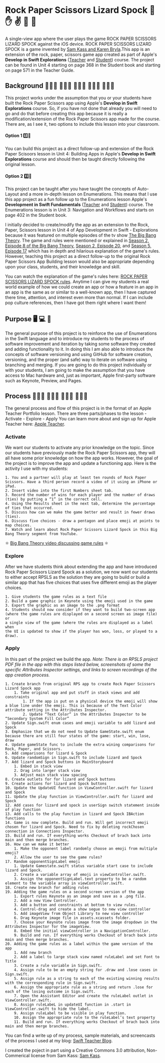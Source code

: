 #  Rock Paper Scissors Lizard Spock 👊 ✋ ✌️ 🦎 🖖
A single-view app where the user plays the game ROCK PAPER SCISSORS LIZARD SPOCK  against the iOS device. ROCK PAPER SCISSORS LIZARD SPOCK  is a game invented by [Sam Kass and Karen Bryla](http://www.samkass.com/theories/RPSSL.html).This app is an extension of the rock, paper, scissors game app created as part of Apple's **Develop in Swift Explorations** ([Teacher](https://books.apple.com/us/book/develop-in-swift-explorations-teacher-guide/id1511184084) and [Student](https://books.apple.com/us/book/develop-in-swift-explorations/id1511184149)) course. The project can be found in Unit 4 starting on page 368 in the Student book and starting on page 571 in the Teacher Guide. 

## Background 👩🏼‍🎓 🧑🏿‍🎓 👨🏽‍🎓 👩🏻‍💻 👨🏾‍💻
This project works under the assumption that you or your students have built the Rock Paper Scissors app using Apple's **Develop in Swift Explorations** course. So, if you have not done that already you will need to go and do that before creating this app because it is really a modification/extension of the Rock Paper Scissors app made for the course. There are, as I see it, two options to include this lesson into your classroom.

#### Option 1 1️⃣🥇
You can build this project as a direct follow-up and extension of the Rock Paper Scisoors lesson in Unit 4: Building Apps in Apple's **Develop in Swift Explorations** course and should then be taught directly following the original lesson.

#### Option 2 2️⃣🥈
This project can be taught after you have taught the concepts of Auto-Layout and a more in-depth lesson on Enumerations. This means that I use this app project as a fun follow up to the Enumerations lesson Apple's **Development in Swift Fundamentals** ([Teacher](https://books.apple.com/us/book/develop-in-swift-fundamentals-teacher-guide/id1511184161) and [Student](https://books.apple.com/us/book/develop-in-swift-fundamentals/id1511184145)) course. The Enumerations lesson is in Unit 3: Navigation and Workflows and starts on page 402 in the Student book. 

I initially decided to create/modify the app as an extension to the Rock, Paper, Scissors lesson in Unit 4 of App Development in Swift - Explorations because it was featured on multiple episodes of the tv show [The Big Bang Theory](https://the-big-bang-theory.com/?src=topLogo). The game and rules were mentioned or explained in [Season 2, Episode 8 of the Big Bang Theory](https://the-big-bang-theory.com/episodeguide/episode/208/The-Lizard-Spock-Expansion/), [Season 2, Episode 20](https://the-big-bang-theory.com/episodeguide/episode/220/The-Hofstadter-Isotope/), and [Season 5, Episode 17](https://the-big-bang-theory.com/episodeguide/episode/517/The-Rothman-Disintegration/) which has in depth and hilarious explanation of the game's rules. However, teaching this project as a direct follow-up to the original Rock Paper Scissors App Building lesson would also be appropriate depending upon your class, students, and their knowledge and skill.

You can watch the explanation of the game's rules here: [ROCK PAPER SCISSORS LIZARD SPOCK rules](https://www.youtube.com/watch?v=x5Q6-wMx-K8). Anytime I can give my students a real world example of how we could create an app or how a feature in an app in an app is the same as or similar to a well-known app, then I have captured there time, attention, and interest even more than normal. If I can include pop culture references, then I have got them right where I want them!


## Purpose 🖥 💻 📱
The general purpose of this project is to reinforce the use of Enumerations in the Swift language and to introduce my students to the process of software improvement and iteration by taking some software they created and adding functionality to it. In doing this I am also able to introduce the concepts of software versioning and using GitHub for software creation, versioning, and the proper (and safe) way to iterate on software using branching and merging. If you are going to do this project individually or with your students, I am going to make the assumption that you have access to Mac hardware and, just as important, Apple first-party software such as Keynote, Preview, and Pages.

## Process 👩🏾‍🏫 👨🏻‍🏫 👨🏻‍💻 👩🏽‍💻
The general process and flow of this project is in the format of an Apple Teacher Portfolio lesson. There are three parts/phases to the lesson
    - Activate
    - Explore 
    - Apply
 You can learn more about and sign up for Apple Teacher here: [Apple Teacher](https://www.apple.com/education/k12/teacher-resources/). 


### Activate
We want our students to activate any prior knowledge on the topic. Since our students have previously made the Rock Paper Scissors app, they will all have some prior knowledge on how the app works. However, the goal of the project is to improve the app and update a functioning app. Here is the activity I use with my students:

    1. You and a partner will play at least ten rounds of Rock Paper Scissors. Have a third person record a video of it using an iPhone or iPad.
    2. Insert video into the first Numbers sheet tab.
    3. Record the number of wins for each player and the number of draws (ties) by putting a “1” in the correct cell.
    4. Using the Results sheet in the next tab, determine the percentage of ties that occurred.
    5. Discuss how can we make the game better and result in fewer draws (ties).
    6. Discuss five choices - draw a pentagon and place emoji at points to map choices.
    7. Watch and learn about Rock Paper Scissors Lizard Spock in this Big Bang Theory segment from YouTube.

⚛️ [Big Bang Theory video discussing game rules](https://www.youtube.com/watch?v=x5Q6-wMx-K8) ⚛️

### Explore
After we have students think about extending the app and have introduced Rock Paper Scissors Lizard Spock as a solution, we now want our students to either accept RPSLS as the solution they are going to build or build a similar app that has five choices that uses five different emoji as the player choices.

    1. Give students the game rules as a text file
    2. Build a game graphic in Keynote using the emoji used in the game
    3. Export the graphic as an image to the .png format 
    4. Students should now consider if they want to build two-screen app 
    (where the game rules are displayed on a second screen as image file) or 
    a single view of the game (where the rules are displayed as a label when 
    the UI is updated to show if the player has won, loss, or played to a draw).

### Apply 
In this part of the project we build the app.
    *Note: There is an RPSLS project PDF file in the app with this steps listed below, screenshots of some the specific Attributes Inspector settings, and links to screen recordings of the app creation process.*
    
    1. Create branch from original RPS app to create Rock Paper Scissors Lizard Spock app
        1. Take original app and put stuff in stack views and add constraints
            1. If the app is put on a physical device the emoji will show a blue line under the emoji. This is because of the Text Color attribute setting in the Attributes Inspector.
            2. Update “Text Color” in the Attributes Inspector to be “Secondary System Fill Color”
    2. Update Sign.swift enum cases and emoji variable to add lizard and Spock
    3. Emphasize that we do not need to Update GameState.swift enum because there are still four states of the game: start, win, lose, draw
    4. Update gameState func to include the extra wining comparisons for Rock, Paper, and Scissors. 
    5. Add comparisons for lizard & Spock
    6. Update randomSign in Sign.swift to include lizard and Spock
    7. Add lizard and Spock buttons in MainStoryboard
        1. Embed in stack view 
        2. Drag into larger stack view
        3. Adjust main stack view spacing
    8. Create outlets for for lizard and Spock buttons
    9. Create actions for lizard and Spock buttons
    10. Update the UpdateUI function in ViewController.swift for lizard and Spock
    11. Update the play function in ViewController.swift for lizard and Spock
    12. Add cases for lizard and spock in userSign switch statement inside of play function
    13. Add calls to the play function in lizard and Spock IBAction functions
    14. Game is now complete. Build and run. Will get incorrect emoji chosen for lizard and Spock. Need to fix by deleting rockChosen connection in Connections Inspector.
    15. Build and run. If everything works Checkout of brach back into main and then merge branches.
    16. How can we make it better
        1. Make the opponent label randomly choose an emoji from multiple emoji?
        2. Allow the user to see the game rules?
    17. Random opponentSignLabel emoji
        1. Update Gamestate.swift status variable start case to include lizard and Spock.
        2. Create a variable array of emoji in viewController.swift.
        3. Assign the opponentSignLabel.text property to be a random element to the variable array in viewController.swift.
    18. Create new branch for adding rules 
    19. Adding the game rules on a second screen version of the app
        1. Export rules Keynote as an image and save as a .png file.
        2. Add a new View Controller.
        3. Add a button and constraints at bottom to view rules.
        4. Control-drag and create a show segue to new view controller
        5. Add imageView from Object Library to new view controller
        6. Drag Keynote image file in assets.xcassets folder.
        7. Choose your Keynote rules image from the image dropdown in the Attributes Inspector for the imageView.
        8. Embed the initial viewController in a NavigationController.
        9. Build and run. If everything works Checkout of brach back into main and then merge branches.
    20. Adding the game rules as a label within the game version of the app
        1. Add new branch
        2. Add a label to large stack view named ruleLabel and set Font to Title 
        3. Create a rule variable in Sign.swift.
        4. Assign rule to be an empty string for .draw and .lose cases in Sign.swift.
        5. Assign rule as a string to each of the existing winning results with the corresponding rule in Sign.swift.
        6. Assign the appropriate rule as a string and return .lose for each of the losing outcome in Sign.swift.
        7. Open the Assistant Editor and create the ruleLabel outlet in ViewController.swift.
        8. Assign ruleLabeL in updateUI function in .start in ViewController.swift to hide the label.
        9. Assign ruleLabel to be visible in play function.
        10. Assign the appropriate rule to the ruleLabel’s text property
        11. Build and run. If everything works Checkout of brach back into main and then merge branches.


You can find a write up of my process, sample materials, and screencasts of the process I used at my blog: [Swift Teacher Blog](https://www.swiftteacher.org/swift-teacher/2021/4/20/lizard-spock-addition-conundrum).
    
I created the poject in part using a Creative Commons 3.0 attribution, Non-Commerical license from Sam Kass: [Sam Kass](http://www.samkass.com/theories/RPSSL.html).

